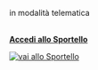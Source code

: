 in modalità telematica
<br><br/>

[**Accedi allo Sportello**][e42269d2]

  [e42269d2]: http://suap.pa.umbria.it/castiglionedellago/Contenuti/default.aspx?alias=C309&software= "vai allo Sportello"


[![vai allo Sportello][vai allo Sportello]][e42269d2]

[vai allo Sportello]: http://www.umbriageo.regione.umbria.it/statistiche/vaiallosportello.jpg
